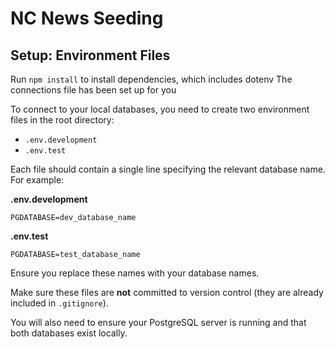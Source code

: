 # NC News Seeding

## Setup: Environment Files

Run ```npm install``` to install dependencies, which includes dotenv
The connections file has been set up for you

To connect to your local databases, you need to create two environment files in the root directory:

- `.env.development`
- `.env.test`

Each file should contain a single line specifying the relevant database name. For example:

**.env.development**
```
PGDATABASE=dev_database_name
```

**.env.test**
```
PGDATABASE=test_database_name
```

Ensure you replace these names with your database names.

Make sure these files are **not** committed to version control (they are already included in `.gitignore`).

You will also need to ensure your PostgreSQL server is running and that both databases exist locally.